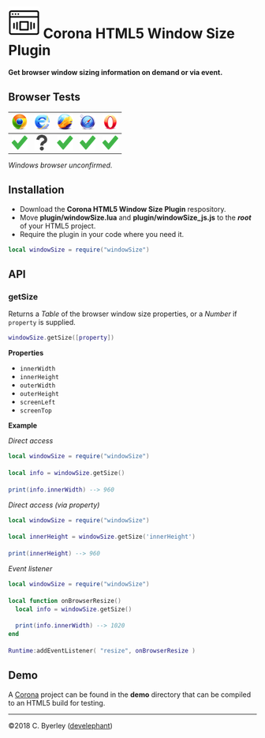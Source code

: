 # ![logo](icons/logo.png) Corona HTML5 Window Size Plugin

__Get browser window sizing information on demand or via event.__

## Browser Tests

|![chrome](icons/chrome.png)|![ie](icons/ie.png)|![firefox](icons/firefox.png)|![safari](icons/safari.png)|![opera](icons/opera.png)|
|---------------------------|-------------------|-----------------------------|---------------------------|-------------------------|
|![pass](icons/pass.png)|![untested](icons/untested.png)|![pass](icons/pass.png)|![pass](icons/pass.png)|![untested](icons/pass.png)|


_Windows browser unconfirmed._

## Installation

 - Download the __Corona HTML5 Window Size Plugin__ respository.
 - Move __plugin/windowSize.lua__ and __plugin/windowSize_js.js__ to the ___root___ of your HTML5 project.
 - Require the plugin in your code where you need it.

```lua
local windowSize = require("windowSize")
```

## API

### getSize

Returns a _Table_ of the browser window size properties, or a _Number_ if `property` is supplied.

```lua
windowSize.getSize([property])
```

__Properties__

 - `innerWidth`
 - `innerHeight`
 - `outerWidth`
 - `outerHeight`
 - `screenLeft`
 - `screenTop`

__Example__

_Direct access_

```lua
local windowSize = require("windowSize")

local info = windowSize.getSize()

print(info.innerWidth) --> 960
```

_Direct access (via property)_

```lua
local windowSize = require("windowSize")

local innerHeight = windowSize.getSize('innerHeight')

print(innerHeight) --> 960
```

_Event listener_

```lua
local windowSize = require("windowSize")

local function onBrowserResize()
  local info = windowSize.getSize()

  print(info.innerWidth) --> 1020
end

Runtime:addEventListener( "resize", onBrowserResize )
```

## Demo

A [Corona](https://coronalabs.com) project can be found in the __demo__ directory that can be compiled to an HTML5 build for testing.

---

&copy;2018 C. Byerley ([develephant](https://develephant.com))